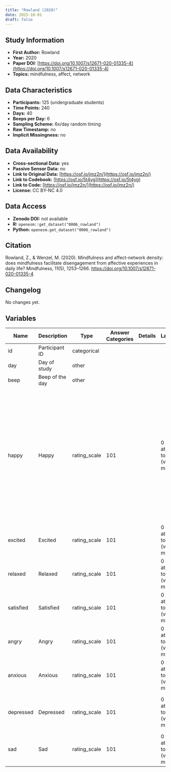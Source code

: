 ```yaml
---
title: "Rowland (2020)"
date: 2025-10-01
draft: false
---
```



## Study Information

- **First Author:** Rowland
- **Year:** 2020
- **Paper DOI:** [https://doi.org/10.1007/s12671-020-01335-4](https://doi.org/10.1007/s12671-020-01335-4)
- **Topics:** mindfulness, affect, network

## Data Characteristics

- **Participants:** 125 (undergraduate students)
- **Time Points:** 240
- **Days:** 40
- **Beeps per Day:** 6
- **Sampling Scheme:** 6x/day random timing
- **Raw Timestamp:** no
- **Implicit Missingness:** no

## Data Availability

- **Cross-sectional Data:** yes
- **Passive Sensor Data:** no
- **Link to Original Data:** [https://osf.io/jmz2n/](https://osf.io/jmz2n/)
- **Link to Codebook:** [https://osf.io/5t4yg](https://osf.io/5t4yg)
- **Link to Code:** [https://osf.io/jmz2n/](https://osf.io/jmz2n/)
- **License:** CC BY-NC 4.0

## Data Access

- **Zenodo DOI:** not available
- **R:** `openesm::get_dataset("0006_rowland")`
- **Python:** `openesm.get_dataset("0006_rowland")`



## Citation

Rowland, Z., & Wenzel, M. (2020). Mindfulness and affect-network density: does mindfulness facilitate disengagement from affective experiences in daily life? Mindfulness, 11(5), 1253–1266. https://doi.org/10.1007/s12671-020-01335-4




## Changelog

No changes yet.

## Variables

| Name | Description | Type | Answer Categories | Details | Labels | Transformation | Source | Assessment Type | Construct | Comments |
|------|-------------|------|------------------|---------|--------|----------------|--------|----------------|----------|----------|
| id | Participant ID | categorical |  |  |  |  |  | ESM |  |  |
| day | Day of study | other |  |  |  |  |  | ESM |  |  |
| beep | Beep of the day | other |  |  |  |  |  | ESM |  |  |
| happy | Happy | rating_scale | 101 |  | 0 (not at all) to 100 (very much) | within-person centered |  | ESM | happiness, positive affect, affect | "We assessed affect in terms of eight common emotional states (e.g., Kuppens et al. 2010), which were based on the affective circumplex model (Russell 2003)." |
| excited | Excited | rating_scale | 101 |  | 0 (not at all) to 100 (very much) | within-person centered |  | ESM | excitement, positive affect, affect, extraversion, big five |  |
| relaxed | Relaxed | rating_scale | 101 |  | 0 (not at all) to 100 (very much) | within-person centered |  | ESM | relaxation, positive affect, affect, neuroticism, big five |  |
| satisfied | Satisfied | rating_scale | 101 |  | 0 (not at all) to 100 (very much) | within-person centered |  | ESM | satisfaction, positive affect, affect |  |
| angry | Angry | rating_scale | 101 |  | 0 (not at all) to 100 (very much) | within-person centered |  | ESM | anger, negative affect, affect |  |
| anxious | Anxious | rating_scale | 101 |  | 0 (not at all) to 100 (very much) | within-person centered |  | ESM | anxiety, negative affect, affect, neuroticism, big five |  |
| depressed | Depressed | rating_scale | 101 |  | 0 (not at all) to 100 (very much) | within-person centered |  | ESM | depression, negative affect, affect, neuroticism, big five, psychopathology |  |
| sad | Sad | rating_scale | 101 |  | 0 (not at all) to 100 (very much) | within-person centered |  | ESM | sadness, negative affect, affect |  |
